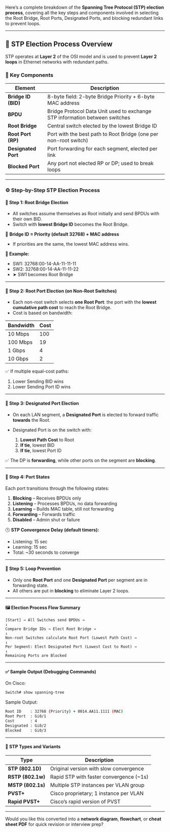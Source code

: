 
Here’s a complete breakdown of the **Spanning Tree Protocol (STP) election process**, covering all the key steps and components involved in selecting the Root Bridge, Root Ports, Designated Ports, and blocking redundant links to prevent loops.

---

## 🔁 **STP Election Process Overview**

STP operates at **Layer 2** of the OSI model and is used to prevent **Layer 2 loops** in Ethernet networks with redundant paths.

### 🔧 Key Components

| Element             | Description                                                                 |
| ------------------- | --------------------------------------------------------------------------- |
| **Bridge ID (BID)** | 8-byte field: 2-byte Bridge Priority + 6-byte MAC address                   |
| **BPDU**            | Bridge Protocol Data Unit used to exchange STP information between switches |
| **Root Bridge**     | Central switch elected by the lowest Bridge ID                              |
| **Root Port (RP)**  | Port with the best path to Root Bridge (one per non-root switch)            |
| **Designated Port** | Port forwarding for each segment, elected per link                          |
| **Blocked Port**    | Any port not elected RP or DP; used to break loops                          |

---

### ⚙️ **Step-by-Step STP Election Process**

#### 🔹 Step 1: **Root Bridge Election**

* All switches assume themselves as Root initially and send BPDUs with their own BID.
* Switch with **lowest Bridge ID** becomes the Root Bridge.

📘 **Bridge ID = Priority (default 32768) + MAC address**

* If priorities are the same, the lowest MAC address wins.

**🧪 Example:**

* SW1: 32768:00-14-AA-11-11-11
* SW2: 32768:00-14-AA-11-11-22
* ➤ SW1 becomes Root Bridge

---

#### 🔹 Step 2: **Root Port Election (on Non-Root Switches)**

* Each non-root switch selects **one Root Port**: the port with the **lowest cumulative path cost** to reach the Root Bridge.
* Cost is based on bandwidth:

| Bandwidth | Cost |
| --------- | ---- |
| 10 Mbps   | 100  |
| 100 Mbps  | 19   |
| 1 Gbps    | 4    |
| 10 Gbps   | 2    |

✅ If multiple equal-cost paths:

1. Lower Sending BID wins
2. Lower Sending Port ID wins

---

#### 🔹 Step 3: **Designated Port Election**

* On each LAN segment, a **Designated Port** is elected to forward traffic **towards** the Root.
* Designated Port is on the switch with:

  1. **Lowest Path Cost** to Root
  2. **If tie**, lowest BID
  3. **If tie**, lowest Port ID

✅ The DP is **forwarding**, while other ports on the segment are **blocking**.

---

#### 🔹 Step 4: **Port States**

Each port transitions through the following states:

1. **Blocking** – Receives BPDUs only
2. **Listening** – Processes BPDUs, no data forwarding
3. **Learning** – Builds MAC table, still not forwarding
4. **Forwarding** – Forwards traffic
5. **Disabled** – Admin shut or failure

🕒 **STP Convergence Delay (default timers):**

* Listening: 15 sec
* Learning: 15 sec
* Total: \~30 seconds to converge

---

#### 🔹 Step 5: **Loop Prevention**

* Only one **Root Port** and one **Designated Port** per segment are in forwarding state.
* All others are put in **blocking** to eliminate Layer 2 loops.

---

#### 🖼️ Election Process Flow Summary

```text
[Start] → All Switches send BPDUs →
↓
Compare Bridge IDs → Elect Root Bridge →
↓
Non-root Switches calculate Root Port (Lowest Path Cost) →
↓
Per Segment: Elect Designated Port (Lowest Cost to Root) →
↓
Remaining Ports are Blocked
```

---

#### ✅ Sample Output (Debugging Commands)

On Cisco:

```bash
Switch# show spanning-tree
```

Sample Output:

```bash
Root ID    : 32768 (Priority) + 0014.AA11.1111 (MAC)
Root Port  : Gi0/1
Cost       : 4
Designated : Gi0/2
Blocked    : Gi0/3
```

---

#### 🔄 STP Types and Variants

| Type              | Description                              |
| ----------------- | ---------------------------------------- |
| **STP (802.1D)**  | Original version with slow convergence   |
| **RSTP (802.1w)** | Rapid STP with faster convergence (\~1s) |
| **MSTP (802.1s)** | Multiple STP instances per VLAN group    |
| **PVST+**         | Cisco proprietary; 1 instance per VLAN   |
| **Rapid PVST+**   | Cisco’s rapid version of PVST            |

---

Would you like this converted into a **network diagram**, **flowchart**, or **cheat sheet PDF** for quick revision or interview prep?
